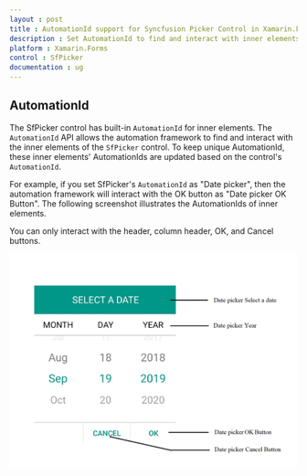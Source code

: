 ```yaml
---
layout : post
title : AutomationId support for Syncfusion Picker Control in Xamarin.Forms
description : Set AutomationId to find and interact with inner elements in Picker 
platform : Xamarin.Forms
control : SfPicker
documentation : ug
---
```


## AutomationId

The SfPicker control has built-in `AutomationId` for inner elements. The `AutomationId` API allows the automation framework to find and interact with the inner elements of the `SfPicker` control. To keep unique AutomationId, these inner elements' AutomationIds are updated based on the control's `AutomationId`. 

For example, if you set SfPicker's `AutomationId` as "Date picker", then the automation framework will interact with the OK button as "Date picker OK Button". The following screenshot illustrates the AutomationIds of inner elements. 

You can only interact with the header, column header, OK, and Cancel buttons.

![AutomationId Image](images/AutomationId.png)
